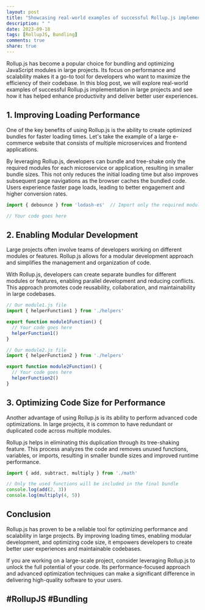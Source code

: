 ```yaml
---
layout: post
title: "Showcasing real-world examples of successful Rollup.js implementation in large projects"
description: " "
date: 2023-09-18
tags: [RollupJS, Bundling]
comments: true
share: true
---
```


Rollup.js has become a popular choice for bundling and optimizing JavaScript modules in large projects. Its focus on performance and scalability makes it a go-to tool for developers who want to maximize the efficiency of their codebase. In this blog post, we will explore real-world examples of successful Rollup.js implementation in large projects and see how it has helped enhance productivity and deliver better user experiences.

## 1. Improving Loading Performance

One of the key benefits of using Rollup.js is the ability to create optimized bundles for faster loading times. Let's take the example of a large e-commerce website that consists of multiple microservices and frontend applications.

By leveraging Rollup.js, developers can bundle and tree-shake only the required modules for each microservice or application, resulting in smaller bundle sizes. This not only reduces the initial loading time but also improves subsequent page navigations as the browser caches the bundled code. Users experience faster page loads, leading to better engagement and higher conversion rates.

```javascript
import { debounce } from 'lodash-es'  // Import only the required module

// Your code goes here
```

## 2. Enabling Modular Development

Large projects often involve teams of developers working on different modules or features. Rollup.js allows for a modular development approach and simplifies the management and organization of code.

With Rollup.js, developers can create separate bundles for different modules or features, enabling parallel development and reducing conflicts. This approach promotes code reusability, collaboration, and maintainability in large codebases.

```javascript
// Our module1.js file
import { helperFunction1 } from './helpers'

export function module1Function() {
  // Your code goes here
  helperFunction1()
}
```

```javascript
// Our module2.js file
import { helperFunction2 } from './helpers'

export function module2Function() {
  // Your code goes here
  helperFunction2()
}
```

## 3. Optimizing Code Size for Performance

Another advantage of using Rollup.js is its ability to perform advanced code optimizations. In large projects, it is common to have redundant or duplicated code across multiple modules.

Rollup.js helps in eliminating this duplication through its tree-shaking feature. This process analyzes the code and removes unused functions, variables, or imports, resulting in smaller bundle sizes and improved runtime performance.

```javascript
import { add, subtract, multiply } from './math'

// Only the used functions will be included in the final bundle
console.log(add(2, 3))
console.log(multiply(4, 5))
```

## Conclusion

Rollup.js has proven to be a reliable tool for optimizing performance and scalability in large projects. By improving loading times, enabling modular development, and optimizing code size, it empowers developers to create better user experiences and maintainable codebases.

If you are working on a large-scale project, consider leveraging Rollup.js to unlock the full potential of your code. Its performance-focused approach and advanced optimization techniques can make a significant difference in delivering high-quality software to your users.

## #RollupJS #Bundling